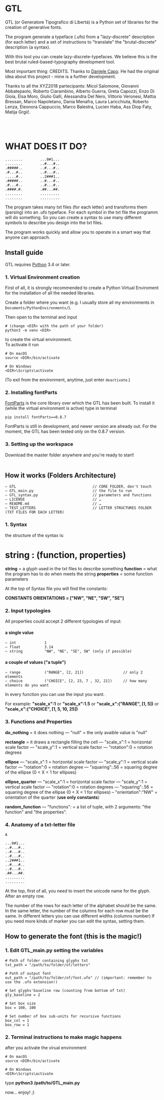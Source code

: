 # GTL
GTL (or Generatore Tipografico di Libertà) is a Python set of libraries for the creation of generative fonts.<br />

The program generate a typeface (.ufo) from a "lazy-discrete" description (for each letter) and a set of instructions to "translate" the "brutal-discrete" description (a syntax).

With this tool you can create lazy-discrete-typefaces.
We believe this is the best brutal ruled-based-typography development tool. 

Most important thing: CREDITS.
Thanks to [Daniele Capo](http://www.danielecapo.com/). He had the original idea about this project - mine is a further development.

Thanks to all the XYZ2018 partecipants: Micol Salomone, Giovanni Abbatepaolo, Roberto Ciarambino, Alberto Guerra, Greta Capozzi, Enzo Di Gioia, Elsa Moro, Giulio Galli, Alessandra Del Nero, Vittorio Veronesi, Mattia Bressan, Marco Napoletano, Dania Menafra, Laura Laricchiuta, Roberto Lenza, Eleonora Cappuccio, Marco Balestra, Lucien Haba, Ass Diop Faty, Matija Grgič.

<br />
<br />

# WHAT DOES IT DO?

```
........        ...0#1...
........        ..#...#..
.#####..        ..#...#..
.#...#..        ..#...#..
.....#..        ..2###1..
.#####..        ..#...#..
.#...#..        ..#...#..
.####.#.        .##...##.
........        .........
........        .........

```

The program takes many txt files (for each letter) and transforms them (parsing) into an .ufo typeface.
For each symbol in the txt file the programm will do something.
So you can create a syntax to use many different symbols to describe you design into the txt files.

The program works quickly and allow you to operate in a smart way that anyone can approach.

## Install guide
GTL requires [Python](https://www.python.org/) 3.4 or later.

### 1. Virtual Environment creation
First of all, it is strongly recommended to create a Python Virtual Enviroment for the installation of all the needed libraries.

Create a folder where you want (e.g. I usually store all my environments in ```Documents/PythonEnvironments/```).

Then open to the terminal and input
```
# (change <DIR> with the path of your folder)
python3 -m venv <DIR>
```
to create the virtual environment.<br />
To activate it run
```
# On macOS
source <DIR>/bin/activate

# On Windows
<DIR>\Scripts\activate
```
(To exit from the environment, anytime, just enter ```deactivate```.)

### 2. Installing fontParts
[FontParts](https://fontparts.readthedocs.io/) is the core library over which the GTL has been built. To install it (while the virtual environment is active) type in terminal
```
pip install fontParts==0.8.7
```
FontParts is still in development, and newer version are already out. For the moment, the GTL has been tested only on the 0.8.7 version.

### 3. Setting up the workspace
Download the master folder anywhere and you're ready to start!
<br />
<br />

## How it works (Folders Architecture)
```
– GTL                                   // CORE FOLDER, don't touch
– GTL_main.py                           // the file to run
– GTL_syntax.py                         // parameters and functions
– LICENSE                               // …
– README.md                             // …
– TEST_LETTERS                          // LETTER STRUCTURES FOLDER (TXT FILES FOR EACH LETTER)
```
### 1. Syntax
the structure of the syntax is: 

# string : (function, properties)

**string**            = a glyph used in the txt files to describe something
**function**          = what the program has to do when meets the string
**properties**        = some function parameters 

At the top of Syntax file you will find the constants:

**CONSTANTS ORIENTATIONS = ["NW", "NE", "SW", "SE"]**

### 2. Input typologies
All properties could accept 2 different typologies of input:

#### a single value
    — int             1
    — float           3.14
    — string          "NW", "NE", "SE", SW" (only if possible)
    
#### a couple of values ("a tuple")
    — range           ("RANGE", [2, 21])                  // only 2 elements
    — choice          ("CHOICE", [2, 23, 7 , 32, 21])     // how many elements do you want 

In every function you can use the input you want.

For example:
**"scale_x":1** or **"scale_x":1.5** or **"scale_x":("RANGE", [1, 5])** or **"scale_x":("CHOICE", [1, 5, 10, 25])**

### 3. Functions and Properties

**do_nothing**          = it does nothing
  — "null"              = the only avaible value is "null"            

**rectangle**           = it draws a rectangle filling the cell
  — "scale_x":1         = horizontal scale factor
  — "scale_y":1         = vertical scale factor
  — "rotation":0        = rotation degrees

**ellipse**
  — "scale_x":1         = horizontal scale factor
  — "scale_y":1         = vertical scale factor
  — "rotation":0        = rotation degree
  — "squaring":.56      = squaring degree of the ellipse (0 < X < 1 for ellipses)
  
**ellipse_quarter**
  — "scale_x":1         = horizontal scale factor
  — "scale_y":1         = vertical scale factor
  — "rotation":0        = rotation degrees
  — "squaring":.56      = squaring degree of the ellipse (0 < X < 1 for ellipses)
  – "orientation":"NW"  = orientation of the quarter (**use only constants**)

**random_function**
  — "functions":        = a list of tuple, with 2 arguments: "the function" and "the properties".

### 4. Anatomy of a txt-letter file

```
A

...0#1...
..#...#..
..#...#..
..#...#..
..2###1..
..#...#..
..#...#..
.##...##.
.........
.........
```

At the top, first of all, you need to insert the unicode name for the glyph.
After an empty row.

The number of the rows for each letter of the alphabet should be the same.
In the same letter, the number of the columns for each row must be the same.
In different letters you can use different widths (columns number)
If you need more kinds of marker you can edit the syntax, setting them.

## How to generate the font (this is the magic!)

### 1. Edit GTL_main.py setting the variables
```
# Path of folder containing glyphs txt
txt_path = "/path/to/folder/of/letters"

# Path of output font
out_path = "/path/to/folder/of/font.ufo" // (important: remember to use the .ufo extension!)

# Set glyphs'baseline row (counting from bottom of txt)
gly_baseline = 2

# Set box size
box = 100, 100

# Set number of box sub-units for recursive functions
box_col = 1
box_row = 1

```

### 2. Terminal instructions to make magic happens

after you activate the virual environment

```
# On macOS
source <DIR>/bin/activate

# On Windows
<DIR>\Scripts\activate
```

type **python3 /path/to/GTL_main.py**

now… enjoy! ;) 
